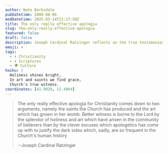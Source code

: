 ```yaml
---
author: Nate Barksdale
pubDatetime: 2008-08-06
modDatetime: 2025-03-14T21:17:50Z
title: The only really effective apologia
slug: the-only-really-effective-apologia
featured: false
draft: false
description: Joseph Cardinal Ratzinger reflects on the true testimonies of Christianity through the lives of saints and the beauty of art instead of mere apologetics.
emoji: ✝️
tags:
  - ✝️ Christianity
  - ✝️ Scriptures
  - 🌍 Culture
haiku: |
  Holiness shines bright,  
  In art and saints we find grace,  
  Church's true witness.
coordinates: [41.9028, 12.4964]
---
```


> The only really effective apologia for Christianity comes down to two arguments, namely the saints the Church has produced and the art which has grown in her womb. Better witness is borne to the Lord by the splendor of holiness and art which have arisen in the community of believers than by the clever excuses which apologetics has come up with to justify the dark sides which, sadly, are so frequent in the Church's human history
>
> --Joseph Cardinal Ratzinger
